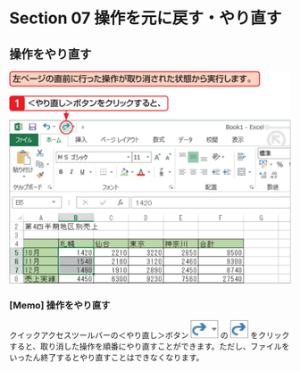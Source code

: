 # Section 07 操作を元に戻す・やり直す

## 操作をやり直す

![](001.png)

### [Memo] 操作をやり直す
クイックアクセスツールバーの＜やり直し＞ボタン ![](icon_redo_down.png) の ![](icon_redo.png) をクリックすると、取り消した操作を順番にやり直すことができます。ただし、ファイルをいったん終了するとやり直すことはできなくなります。

